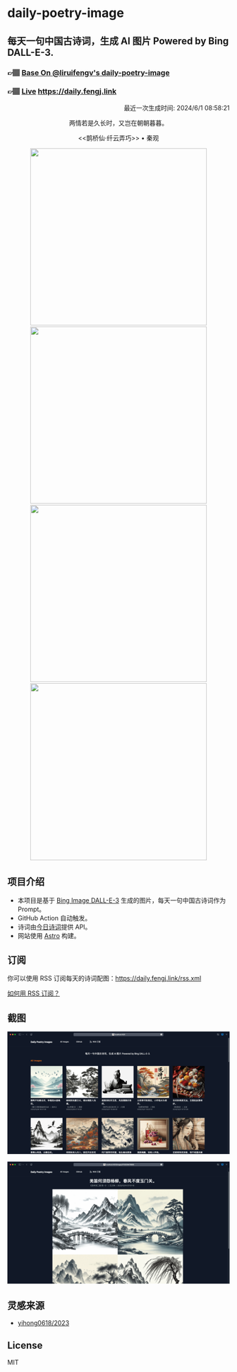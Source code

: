 
# daily-poetry-image

## 每天一句中国古诗词，生成 AI 图片 Powered by Bing DALL-E-3.

### 👉🏽 [Base On @liruifengv's daily-poetry-image](https://github.com/liruifengv/daily-poetry-image)

### 👉🏽 [Live](https://daily.fengj.link) https://daily.fengj.link

<p align="right">
  最近一次生成时间: 2024/6/1 08:58:21
</p>
<p align="center">
两情若是久长时，又岂在朝朝暮暮。
</p>
<p align="center">
<<鹊桥仙·纤云弄巧>> • 秦观
</p>
<p align="center">
<img src="https://tse2.mm.bing.net/th/id/OIG1.8mh_By6oI4FFkmxgE1_T" height="400" width="400" />
<img src="https://tse1.mm.bing.net/th/id/OIG1.a4eflDI.jcOjs1RJS0i7" height="400" width="400" />
<img src="https://tse1.mm.bing.net/th/id/OIG1.S.QxiCYQHHXPSD3jDk2M" height="400" width="400" />
<img src="https://tse4.mm.bing.net/th/id/OIG1.p2cjqe_0WUH3xK6EzLnH" height="400" width="400" />
</p>

## 项目介绍

-   本项目是基于 [Bing Image DALL-E-3](https://www.bing.com/images/create) 生成的图片，每天一句中国古诗词作为 Prompt。
-   GitHub Action 自动触发。
-   诗词由[今日诗词](https://www.jinrishici.com/)提供 API。
-   网站使用 [Astro](https://astro.build) 构建。

## 订阅

你可以使用 RSS 订阅每天的诗词配图：https://daily.fengj.link/rss.xml

[如何用 RSS 订阅？](https://zhuanlan.zhihu.com/p/55026716)

## 截图

![图片列表](./screenshots/Snipaste_2023-12-28_21-00-26.png)

![图片详情](./screenshots/Snipaste_2023-12-28_21-00-53.png)

## 灵感来源

-   [yihong0618/2023](https://github.com/yihong0618/2023)

## License

MIT
